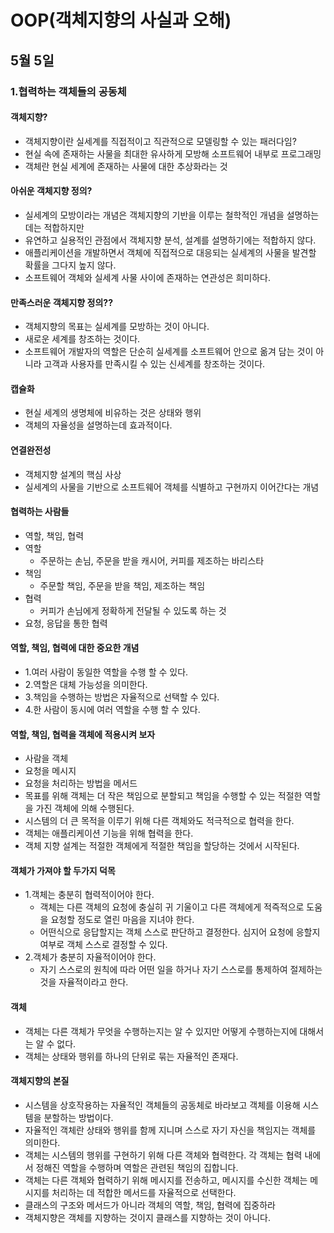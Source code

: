 # OOP(객체지향의 사실과 오해)

## 5월 5일

### 1.협력하는 객체들의 공동체

#### 객체지향?
- 객체지향이란 실세계를 직접적이고 직관적으로 모델링할 수 있는 패러다임?
- 현실 속에 존재하는 사물을 최대한 유사하게 모방해 소프트웨어 내부로 프로그래밍
- 객체란 현실 세계에 존재하는 사물에 대한 추상화라는 것

#### 아쉬운 객체지향 정의?
- 실세계의 모방이라는 개념은 객체지향의 기반을 이루는 철학적인 개념을 설명하는 데는 적합하지만
- 유연하고 실용적인 관점에서 객체지향 분석, 설계를 설명하기에는 적합하지 않다.
- 애플리케이션을 개발하면서 객체에 직접적으로 대응되는 실세계의 사물을 발견할 확률을 그다지 높지 않다.
- 소프트웨어 객체와 실세계 사물 사이에 존재하는 연관성은 희미하다.

#### 만족스러운 객체지향 정의??
- 객체지향의 목표는 실세계를 모방하는 것이 아니다.
- 새로운 세계를 창조하는 것이다.
- 소프트웨어 개발자의 역할은 단순히 실세계를 소프트웨어 안으로 옮겨 담는 것이 아니라 고객과 사용자를 만족시킬 수 있는 신세계를 창조하는 것이다.

#### 캡슐화
- 현실 세계의 생명체에 비유하는 것은 상태와 행위
- 객체의 자율성을 설명하는데 효과적이다.

#### 연결완전성
- 객체지향 설계의 핵심 사상
- 실세계의 사물을 기반으로 소프트웨어 객체를 식별하고 구현까지 이어간다는 개념

#### 협력하는 사람들
- 역할, 책임, 협력
- 역할
    - 주문하는 손님, 주문을 받을 캐시어, 커피를 제조하는 바리스타
- 책임
    - 주문할 책임, 주문을 받을 책임, 제조하는 책임
- 협력
    - 커피가 손님에게 정확하게 전달될 수 있도록 하는 것
- 요청, 응답을 통한 협력

#### 역할, 책임, 협력에 대한 중요한 개념
- 1.여러 사람이 동일한 역할을 수행 할 수 있다.
- 2.역할은 대체 가능성을 의미한다.
- 3.책임을 수행하는 방법은 자율적으로 선택할 수 있다.
- 4.한 사람이 동시에 여러 역할을 수행 할 수 있다.

#### 역할, 책임, 협력을 객체에 적용시켜 보자
- 사람을 객체
- 요청을 메시지
- 요청을 처리하는 방법을 메서드
- 목표를 위해 객체는 더 작은 책임으로 분할되고 책임을 수행할 수 있는 적절한 역할을 가진 객체에 의해 수행된다.
- 시스템의 더 큰 목적을 이루기 위해 다른 객체와도 적극적으로 협력을 한다.
- 객체는 애플리케이션 기능을 위해 협력을 한다.
- 객체 지향 설계는 적절한 객체에게 적절한 책임을 할당하는 것에서 시작된다.

#### 객체가 가져야 할 두가지 덕목
- 1.객체는 충분히 협력적이어야 한다.
    - 객체는 다른 객체의 요청에 충실히 귀 기울이고 다른 객체에게 적즉적으로 도움을 요청할 정도로 열린 마음을 지녀야 한다.
    - 어떤식으로 응답할지는 객체 스스로 판단하고 결정한다. 심지어 요청에 응할지 여부로 객체 스스로 결정할 수 있다.
- 2.객체가 충분히 자율적이어야 한다.
    - 자기 스스로의 원칙에 따라 어떤 일을 하거나 자기 스스로를 통제하여 절제하는 것을 자율적이라고 한다.

#### 객체
- 객체는 다른 객체가 무엇을 수행하는지는 알 수 있지만 어떻게 수행하는지에 대해서는 알 수 없다.
- 객체는 상태와 행위를 하나의 단위로 묶는 자율적인 존재다.

#### 객체지향의 본질
- 시스템을 상호작용하는 자율적인 객체들의 공동체로 바라보고 객체를 이용해 시스템을 분할하는 방법이다.
- 자율적인 객체란 상태와 행위를 함께 지니며 스스로 자기 자신을 책임지는 객체를 의미한다.
- 객체는 시스템의 행위를 구현하기 위해 다른 객체와 협력한다. 각 객체는 협력 내에서 정해진 역할을 수행하며 역할은 관련된 책임의 집합니다.
- 객체는 다른 객체와 협력하기 위해 메시지를 전송하고, 메시지를 수신한 객체는 메시지를 처리하는 데 적합한 메서드를 자율적으로 선택한다.
- 클래스의 구조와 메서드가 아니라 객체의 역할, 책임, 협력에 집중하라
- 객체지향은 객체를 지향하는 것이지 클래스를 지향하는 것이 아니다.
